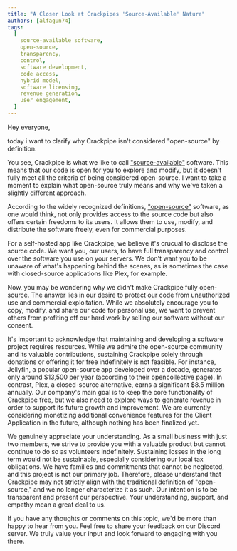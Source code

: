 ```yaml
---
title: "A Closer Look at Crackpipes 'Source-Available' Nature"
authors: [alfagun74]
tags:
  [
    source-available software,
    open-source,
    transparency,
    control,
    software development,
    code access,
    hybrid model,
    software licensing,
    revenue generation,
    user engagement,
  ]
---
```


Hey everyone,

today i want to clarify why Crackpipe isn't considered "open-source" by definition.

You see, Crackpipe is what we like to call ["source-available"](https://wikipedia.org/wiki/Source-available_software) software. This means that our code is open for you to explore and modify, but it doesn't fully meet all the criteria of being considered open-source. I want to take a moment to explain what open-source truly means and why we've taken a slightly different approach.

According to the widely recognized definitions, ["open-source"](https://wikipedia.org/wiki/Open-source_software) software, as one would think, not only provides access to the source code but also offers certain freedoms to its users. It allows them to use, modify, and distribute the software freely, even for commercial purposes.

For a self-hosted app like Crackpipe, we believe it's crucual to disclose the source code. We want you, our users, to have full transparency and control over the software you use on your servers. We don't want you to be unaware of what's happening behind the scenes, as is sometimes the case with closed-source applications like Plex, for example.

Now, you may be wondering why we didn't make Crackpipe fully open-source. The answer lies in our desire to protect our code from unauthorized use and commercial exploitation. While we absolutely encourage you to copy, modify, and share our code for personal use, we want to prevent others from profiting off our hard work by selling our software without our consent.

It's important to acknowledge that maintaining and developing a software project requires resources. While we admire the open-source community and its valuable contributions, sustaining Crackpipe solely through donations or offering it for free indefinitely is not feasible. For instance, Jellyfin, a popular open-source app developed over a decade, generates only around $13,500 per year (according to their opencollective page). In contrast, Plex, a closed-source alternative, earns a significant $8.5 million annually. Our company's main goal is to keep the core functionality of Crackpipe free, but we also need to explore ways to generate revenue in order to support its future growth and improvement. We are currently considering monetizing additional convenience features for the Client Application in the future, although nothing has been finalized yet.

We genuinely appreciate your understanding. As a small business with just two members, we strive to provide you with a valuable product but cannot continue to do so as volunteers indefinitely. Sustaining losses in the long term would not be sustainable, especially considering our local tax obligations. We have families and commitments that cannot be neglected, and this project is not our primary job. Therefore, please understand that Crackpipe may not strictly align with the traditional definition of "open-source," and we no longer characterize it as such. Our intention is to be transparent and present our perspective. Your understanding, support, and empathy mean a great deal to us.
  
If you have any thoughts or comments on this topic, we'd be more than happy to hear from you. Feel free to share your feedback on our Discord server. We truly value your input and look forward to engaging with you there.